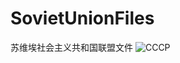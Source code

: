 # SovietUnionFiles
苏维埃社会主义共和国联盟文件
![СССР](https://github.com/MisakaNetwork-CN/SovietUnionFiles/raw/master/2000px-Flag_of_the_Soviet_Union.svg.png "Cyka Blyat!")
